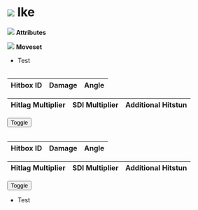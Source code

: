 # ![](../../images/Stock_Ike.png) Ike

<link rel="stylesheet" type="text/css" href="../../style.css">

![](../../images/SmashBall.png) <b>Attributes</b>

![](../../images/SmashBall.png) <b>Moveset</b>
- <buff>Test</buff>
<br><br>

<div class="charTable" id="forward_air">
  <table>
    <thead>
      <tr>
        <th>Hitbox ID</th>
        <th>Damage</th>
        <th>Angle</th>
      </tr>
    </thead>
    <tbody>
    </tbody>
  </table>
  <table>
    <thead>
      <tr>
        <th>Hitlag Multiplier</th>
        <th>SDI Multiplier</th>
        <th>Additional Hitstun</th>
      </tr>
    </thead>
    <tbody>
    </tbody>
  </table>
</div>
<input type="button" value="Toggle"/>
<br><br>
<div class="charTable" id="back_air">
  <table>
    <thead>
      <tr>
        <th>Hitbox ID</th>
        <th>Damage</th>
        <th>Angle</th>
      </tr>
    </thead>
    <tbody>
    </tbody>
  </table>
  <table>
    <thead>
      <tr>
        <th>Hitlag Multiplier</th>
        <th>SDI Multiplier</th>
        <th>Additional Hitstun</th>
      </tr>
    </thead>
    <tbody>
    </tbody>
  </table>
</div>
<input type="button" value="Toggle"/>

- <aesth>Test</aesth>

<script src="https://ajax.googleapis.com/ajax/libs/jquery/3.6.3/jquery.min.js"></script>
<script src="../../js/arrow.js">
</script>
<script type="text/javascript" src="../../js/pagebackend.js">
</script>
<script type="text/javascript">
  importFile("./../testdata.json");
</script>